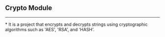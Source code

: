 ## Crypto Module
<hr>
* It is a project that encrypts and decrypts strings using cryptographic algorithms such as 'AES', 'RSA', and 'HASH'.